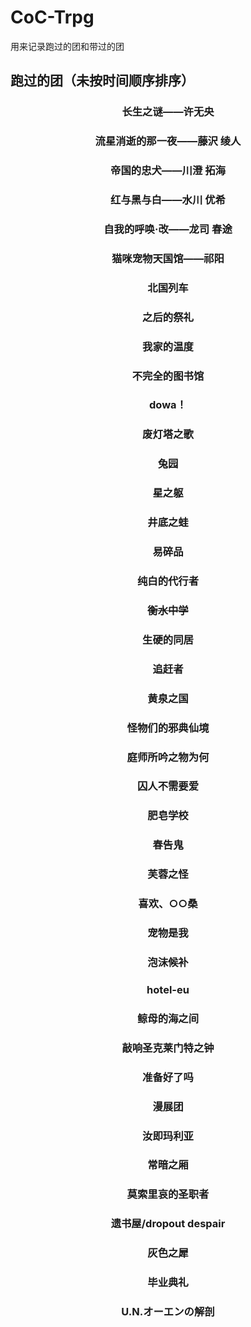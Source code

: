 # CoC-Trpg

用来记录跑过的团和带过的团

## 跑过的团（未按时间顺序排序）
<div align="center">
  
### 长生之谜——许无央
### 流星消逝的那一夜——藤沢 绫人
### 帝国的忠犬——川澄 拓海
### 红与黑与白——水川 优希
### 自我的呼唤·改——龙司 春途
### 猫咪宠物天国馆——祁阳
### 北国列车
### 之后的祭礼
### 我家的温度
### 不完全的图书馆
### dowa！
### 废灯塔之歌
### 兔园
### 星之躯
### 井底之蛙
### 易碎品
### 纯白的代行者
### ~~衡水中学~~
### 生硬的同居
### 追赶者
### 黄泉之国
### 怪物们的邪典仙境
### 庭师所吟之物为何
### 囚人不需要爱
### 肥皂学校
### 春告鬼
### 芙蓉之怪
### 喜欢、○○桑
### 宠物是我
### 泡沫候补
### hotel-eu
### 鲸母的海之间
### 敲响圣克莱门特之钟
### 准备好了吗
### 漫展团
### 汝即玛利亚
### 常暗之厢
### 莫索里哀的圣职者
### 遗书屋/dropout despair
### 灰色之犀
### 毕业典礼
### U.N.オーエンの解剖
</div>
